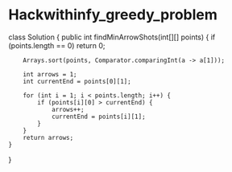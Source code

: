 # Hackwithinfy_greedy_problem

class Solution {
    public int findMinArrowShots(int[][] points) {
         if (points.length == 0)
            return 0;

        Arrays.sort(points, Comparator.comparingInt(a -> a[1]));

        int arrows = 1; 
        int currentEnd = points[0][1];

        for (int i = 1; i < points.length; i++) {
            if (points[i][0] > currentEnd) {
                arrows++;
                currentEnd = points[i][1];
            }
        }
        return arrows;
    }
}

